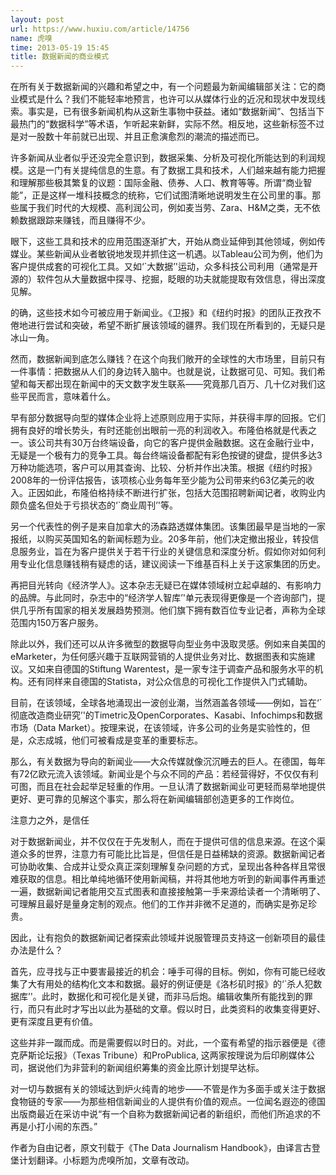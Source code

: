 ```yaml
---
layout: post
url: https://www.huxiu.com/article/14756
name: 虎嗅
time: 2013-05-19 15:45
title: 数据新闻的商业模式
---
```

在所有关于数据新闻的兴趣和希望之中，有一个问题最为新闻编辑部关注：它的商业模式是什么？我们不能轻率地预言，也许可以从媒体行业的近况和现状中发现线索。事实是，已有很多新闻机构从这新生事物中获益。诸如“数据新闻”、包括当下最热门的“数据科学”等术语，乍听起来新鲜，实际不然。相反地，这些新标签不过是对一股数十年前就已出现、并且正愈演愈烈的潮流的描述而已。

许多新闻从业者似乎还没完全意识到，数据采集、分析及可视化所能达到的利润规模。这是一门有关提纯信息的生意。有了数据工具和技术，人们越来越有能力把握和理解那些极其繁复的议题：国际金融、债券、人口、教育等等。所谓“商业智能”，正是这样一堆科技概念的统称，它们试图清晰地说明发生在公司里的事。那些属于我们时代的大规模、高利润公司，例如麦当劳、Zara、H&M之类，无不依赖数据跟踪来赚钱，而且赚得不少。

眼下，这些工具和技术的应用范围逐渐扩大，开始从商业延伸到其他领域，例如传媒业。某些新闻从业者敏锐地发现并抓住这一机遇。以Tableau公司为例，他们为客户提供成套的可视化工具。又如‘`大数据’'运动，众多科技公司利用（通常是开源的）软件包从大量数据中探寻、挖掘，眨眼的功夫就能提取有效信息，得出深度见解。

的确，这些技术如今可被应用于新闻业。《卫报》和《纽约时报》的团队正孜孜不倦地进行尝试和突破，希望不断扩展该领域的疆界。我们现在所看到的，无疑只是冰山一角。

然而，数据新闻到底怎么赚钱？在这个向我们敞开的全球性的大市场里，目前只有一件事情：把数据从人们的身边转入脑中。也就是说，让数据可见、可知。我们希望和每天都出现在新闻中的天文数字发生联系——究竟那几百万、几十亿对我们这些平民而言，意味着什么。

早有部分数据导向型的媒体企业将上述原则应用于实际，并获得丰厚的回报。它们拥有良好的增长势头，有时还能创出眼前一亮的利润收入。布隆伯格就是代表之一。该公司共有30万台终端设备，向它的客户提供金融数据。这在金融行业中，无疑是一个极有力的竞争工具。每台终端设备都配有彩色按键的键盘，提供多达3万种功能选项，客户可以用其查询、比较、分析并作出决策。根据《纽约时报》2008年的一份评估报告，该项核心业务每年至少能为公司带来约63亿美元的收入。正因如此，布隆伯格持续不断进行扩张，包括大范围招聘新闻记者，收购业内颇负盛名但处于亏损状态的‘`商业周刊’'等。

另一个代表性的例子是来自加拿大的汤森路透媒体集团。该集团最早是当地的一家报纸，以购买英国知名的新闻标题为业。20多年前，他们决定撤出报业，转投信息服务业，旨在为客户提供关于若干行业的关键信息和深度分析。假如你对如何利用专业化信息赚钱稍有疑虑的话，建议阅读一下维基百科上关于这家集团的历史。

再把目光转向《经济学人》。这本杂志无疑已在媒体领域树立起卓越的、有影响力的品牌。与此同时，杂志中的“经济学人智库’'单元表现得更像是一个咨询部门，提供几乎所有国家的相关发展趋势预测。他们旗下拥有数百位专业记者，声称为全球范围内150万客户服务。

除此以外，我们还可以从许多微型的数据导向型业务中汲取灵感。例如来自美国的eMarketer，为任何感兴趣于互联网营销的人提供业务对比、数据图表和实施建议。又如来自德国的Stiftung Warentest，是一家专注于调查产品和服务水平的机构。还有同样来自德国的Statista，对公众信息的可视化工作提供入门式辅助。

目前，在该领域，全球各地涌现出一波创业潮，当然涵盖各领域——例如，旨在‘`彻底改造商业研究’'的Timetric及OpenCorporates、Kasabi、Infochimps和数据市场（Data Market）。按理来说，在该领域，许多公司的业务是实验性的，但是，众志成城，他们可被看成是变革的重要标志。

那么，有关数据为导向的新闻业——大众传媒就像沉沉睡去的巨人。在德国，每年有72亿欧元流入该领域。新闻业是个与众不同的产品：若经营得好，不仅仅有利可图，而且在社会起举足轻重的作用。一旦认清了数据新闻业可更轻而易举地提供更好、更可靠的见解这个事实，那么将在新闻编辑部创造更多的工作岗位。

注意力之外，是信任

对于数据新闻业，并不仅仅在于先发制人，而在于提供可信的信息来源。在这个渠道众多的世界，注意力有可能比比旨是，但信任是日益稀缺的资源。数据新闻记者可协助收集、合成并让受众真正深刻理解复杂问题的方式，呈现出各种各样且常很难获取的信息。相比单纯地循环使用新闻稿，并将其他地方听到的新闻事件再重述一遍，数据新闻记者能用交互式图表和直接接触第一手来源给读者一个清晰明了、可理解且最好是量身定制的观点。他们的工作并非微不足道的，而确实是弥足珍贵。

因此，让有抱负的数据新闻记者探索此领域并说服管理员支持这一创新项目的最佳办法是什么？

首先，应寻找与正中要害最接近的机会：唾手可得的目标。例如，你有可能已经收集了大有用处的结构化文本和数据。最好的例证便是《洛杉矶时报》的‘`杀人犯数据库’'。此时，数据化和可视化是关键，而非马后炮。编辑收集所有能找到的罪行，而只有此时才写出以此为基础的文章。假以时日，此类资料的收集变得更好、更有深度且更有价值。

这些并非一蹴而成。而是需要假以时日的。对此，一个蛮有希望的指示器便是《德克萨斯论坛报》（Texas Tribune）和ProPublica, 这两家按理说为后印刷媒体公司，据说他们为非营利的新闻组织筹集的资金比原计划提早达标。

对一切与数据有关的领域达到炉火纯青的地步——不管是作为多面手或关注于数据食物链的专家——为那些相信新闻业的人提供有价值的观点。一位闻名遐迩的德国出版商最近在采访中说“有一个自称为数据新闻记者的新组织，而他们所追求的不再是小打小闹的东西。”

作者为自由记者，原文刊载于《The Data Journalism Handbook》，由译言古登堡计划翻译。小标题为虎嗅所加，文章有改动。

